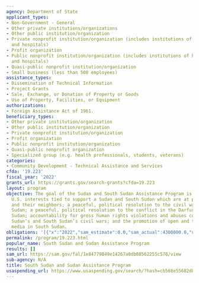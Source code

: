 ```yaml
---
agency: Department of State
applicant_types:
- Non-Government - General
- Other private institutions/organizations
- Other public institution/organization
- Private nonprofit institution/organization (includes institutions of higher education
  and hospitals)
- Profit organization
- Public nonprofit institution/organization (includes institutions of higher education
  and hospitals)
- Quasi-public nonprofit institution/organization
- Small business (less than 500 employees)
assistance_types:
- Dissemination of Technical Information
- Project Grants
- Sale, Exchange, or Donation of Property or Goods
- Use of Property, Facilities, or Equipment
authorizations:
- Foreign Assistance Act of 1961.
beneficiary_types:
- Other private institution/organization
- Other public institution/organization
- Private nonprofit institution/organization
- Profit organization
- Public nonprofit institution/organization
- Quasi-public nonprofit organization
- Specialized group (e.g. health professionals, students, veterans)
categories:
- Community Development - Technical Assistance and Services
cfda: '19.223'
fiscal_year: '2022'
grants_url: https://grants.gov/search-grants?cfda=19.223
layout: program
objective: The goal of the Sudan and South Sudan Assistance Program is to advance
  U.S. interests tied to support a Sudan and South Sudan which are at peace with themselves
  and their neighbors; a peaceful, political resolution to the civil war in South
  Sudan; a peaceful, political resolution to the conflict in the Darfur region of
  Sudan; accountability for gross human rights violations and abuses committed during
  Sudan’s and South Sudan’s civil wars; and the promotion of open and transparent
  media in South Sudan.
obligations: '[{"x":"2022","sam_estimate":0.0,"sam_actual":4300000.0,"usa_spending_actual":3013179.28},{"x":"2023","sam_estimate":1700000.0,"sam_actual":0.0,"usa_spending_actual":369866.58},{"x":"2024","sam_estimate":0.0,"sam_actual":0.0,"usa_spending_actual":0.0}]'
permalink: /program/19.223.html
popular_name: South Sudan and Sudan Assistance Program
results: []
sam_url: https://sam.gov/fal/1e84779849e14267a0db08562255c578/view
sub-agency: N/A
title: South Sudan and Sudan Assistance Program
usaspending_url: https://www.usaspending.gov/search/?hash=cb568e55682d8842b253447c74d5fe76
---
```

